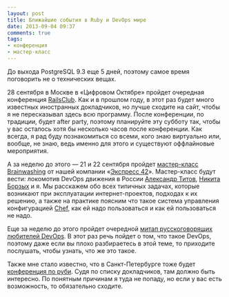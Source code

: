 ```yaml
---
layout: post
title: Ближайшие события в Ruby и DevOps мире
date: 2013-09-04 09:37
comments: true
tags:
- конференция
- мастер-класс
---
```


До выхода PostgreSQL 9.3 еще 5 дней, поэтому самое время поговорить не о технических вещах.

28 сентября в Москве в «Цифровом Октябре» пройдет очередная конференция [RailsClub](http://railsclub.ru/). Как и в
прошлом году, в этот раз будет много известных иностранных докладчиков, но лучше сходите на сайт, чтобы я не
пересказывал здесь всю программу. После конференции, по традиции, будет after party, поэтому планируйте эту субботу так,
чтобы у вас осталось хотя бы несколько часов после конференции. Как всегда, я рад буду познакомиться со всеми, кого знаю
виртуально или, вообще, не знаю, ведь именно для этого и существуют оффлайновые мероприятия.

А за неделю до этого — 21 и 22 сентября пройдет [мастер-класс Brainwashing](http://brainwashing.pro/devops) от нашей компании
«[Экспресс 42](http://express42.com/)». Мастер-класс будут вести: локомотив DevOps движения в России [Александр Титов](https://twitter.com/osminog),
[Никита Борзых](https://twitter.com/ex_sample) и я. Мы расскажем обо всех типичных задачах, которые возникают при
эксплуатации интернет-проектов, подходах к их решению, а также на практике поясним что такое система управления
конфигурацией [Chef](http://www.opscode.com/chef/), как ей надо пользоваться и как ей пользоваться не надо.

Еще за неделю до этого пройдет очередной [митап русскоговорящих любителей DevOps](http://www.meetup.com/DevOps-Moscow-in-Russian/events/136708242/).
В этот раз речь пойдет о том, что такое DevOps, поэтому даже если вы плохо разбираетесь в этой теме, то приходите
послушать, чтобы узнать, что же это такое.

Также мне стало известно, что в Санкт-Петербурге тоже будет [конференция по руби](http://rubyspb.ru/). Судя по списку
докладчиков, там должно быть интересно. По понятным причинам я туда не попаду, но если у вас есть возможность, то
обязательно сходите.
